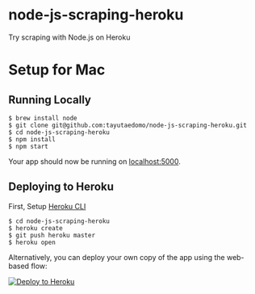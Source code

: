 # node-js-scraping-heroku
Try scraping with Node.js on Heroku

# Setup for Mac
## Running Locally

```
$ brew install node
$ git clone git@github.com:tayutaedomo/node-js-scraping-heroku.git
$ cd node-js-scraping-heroku
$ npm install
$ npm start
```
Your app should now be running on [localhost:5000](http://localhost:5000/).

## Deploying to Heroku
First, Setup [Heroku CLI](https://github.com/heroku/heroku)

```
$ cd node-js-scraping-heroku
$ heroku create
$ git push heroku master
$ heroku open
```

Alternatively, you can deploy your own copy of the app using the web-based flow:

[![Deploy to Heroku](https://www.herokucdn.com/deploy/button.png)](https://heroku.com/deploy)

